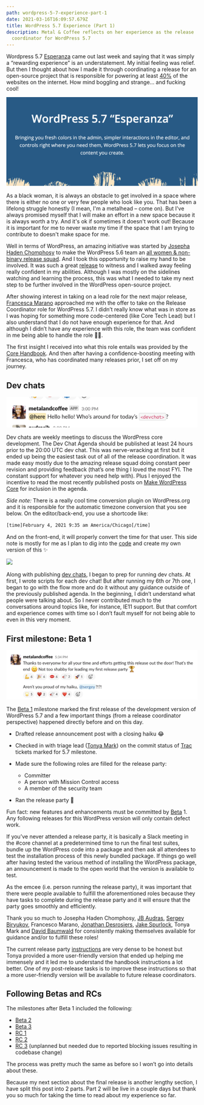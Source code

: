 ```yaml
---
path: wordpress-5-7-experience-part-1
date: 2021-03-16T16:09:57.679Z
title: WordPress 5.7 Experience (Part 1)
description: Metal & Coffee reflects on her experience as the release
  coordinator for WordPress 5.7
---
```

Wordpress 5.7 [Esperanza](https://wordpress.org/news/2021/03/esperanza/) came out last week and saying that it was simply a “rewarding experience” is an understatement. My initial feeling was relief. But then I thought about how I made it through coordinating a release for an open-source project that is responsible for powering at least [40%](https://w3techs.com/technologies/details/cm-wordpress) of the websites on the internet. How mind boggling and strange… and fucking cool!

![](../assets/screen-shot-2021-03-15-at-10.25.37-pm.png)

As a black woman, it is always an obstacle to get involved in a space where there is either no one or very few people who look like you. That has been a lifelong struggle honestly (I mean, I'm a metalhead – come on). But I've always promised myself that I will make an effort in a new space because it is always worth a try. And it's ok if sometimes it doesn't work out! Because it is important for me to never waste my time if the space that I am trying to contribute to doesn't make space for me.

Well in terms of WordPress, an amazing initiative was started by [Josepha Haden Chomphosy](https://profiles.wordpress.org/chanthaboune/) to make the WordPress 5.6 team an [all women & non-binary release squad](https://make.wordpress.org/core/2020/03/11/all-women-release-squad/). And I took this opportunity to raise my hand to be involved. It was such a great [release](https://wordpress.org/news/2020/12/simone/) to witness and I walked away feeling really confident in my abilities. Although I was mostly on the sidelines watching and learning the process, this was what I needed to take my next step to be further involved in the WordPress open-source project.

After showing interest in taking on a lead role for the next major release, [Francesca Marano](https://profiles.wordpress.org/francina/) approached me with the offer to take on the Release Coordinator role for WordPress 5.7. I didn’t really know what was in store as I was hoping for something more code-centered (like Core Tech Lead) but I also understand that I do not have enough experience for that. And although I didn’t have any experience with this role, the team was confident in me being able to handle the role 👍🏾.

The first insight I received into what this role entails was provided by the [Core Handbook](https://make.wordpress.org/core/handbook/about/release-cycle/wordpress-release-team-and-focus-leads/#release-co-ordinatorhttps://make.wordpress.org/core/handbook/about/release-cycle/wordpress-release-team-and-focus-leads/#release-co-ordinator). And then after having a confidence-boosting meeting with Francesca, who has coordinated many releases prior, I set off on my journey.

## Dev chats

![](../assets/screen-shot-2021-03-15-at-10.21.20-pm.png)

Dev chats are weekly meetings to discuss the WordPress core development. The Dev Chat Agenda should be published at least 24 hours prior to the 20:00 UTC dev chat. This was nerve-wracking at first but it ended up being the easiest task out of all of the release coordination. It was made easy mostly due to the amazing release squad doing constant peer revision and providing feedback (that’s one thing I loved the most FYI. The constant support for whatever you need help with). Plus I enjoyed the incentive to read the most recently published posts on [Make WordPress Core](https://make.wordpress.org/core/) for inclusion in the agenda.

*Side note:*
There is a really cool time conversion plugin on WordPress.org and it is responsible for the automatic timezone conversion that you see below. On the editor/back-end, you use a shortcode like:

```xml
[time]February 4, 2021 9:35 am America/Chicago[/time]
```

And on the front-end, it will properly convert the time for that user. This side note is mostly for me as I plan to dig into the [code](https://github.com/WordPress/wordpress.org/blob/master/wordpress.org/public_html/wp-content/mu-plugins/pub/wporg-time-shortcode.php) and create my own version of this ✨ 

![](https://lh6.googleusercontent.com/_aZOAQtenqVpLJw2w7vhEuDeaof16vLBDAgMq5xbWAFVmnw4ipiwVkKAGjf9FVDt8-sc5Uj51sLpyl8rji5KvWYMnsJzUJ_BW7qvc2jAzlimS1fKoNnBNxl0xzMevHQ53ZT1FwF5)

Along with publishing [dev chats](https://make.wordpress.org/core/2021/03/02/dev-chat-agenda-for-march-3rd-2021/), I began to prep for running dev chats. At first, I wrote scripts for each dev chat! But after running my 6th or 7th one, I began to go with the flow more and do it without any guidance outside of the previously published agenda. In the beginning, I didn’t understand what people were talking about. So I never contributed much to the conversations around topics like, for instance, IE11 support. But that comfort and experience comes with time so I don’t fault myself for not being able to even in this very moment.

## First milestone: Beta 1

![](../assets/screen-shot-2021-03-16-at-11.50.59-am.png)

The [Beta 1](https://wordpress.org/news/2021/02/wordpress-5-7-beta-1) milestone marked the first release of the development version of WordPress 5.7 and a few important things (from a release coordinator perspective) happened directly before and on this day.

* Drafted release announcement post with a closing haiku 😂
* Checked in with triage lead ([Tonya Mark](https://profiles.wordpress.org/hellofromtonya/)) on the commit status of [Trac](https://core.trac.wordpress.org/) tickets marked for 5.7 milestone.
* Made sure the following roles are filled for the release party:

  * Committer
  * A person with Mission Control access
  * A member of the security team
* Ran the release party 🎉

Fun fact: new features and enhancements must be committed by [Beta](https://make.wordpress.org/core/handbook/about/release-cycle/) 1. Any following releases for this WordPress version will only contain defect work.

If you’ve never attended a release party, it is basically a Slack meeting in the #core channel at a predetermined time to run the final test suites, bundle up the WordPress code into a package and then ask all attendees to test the installation process of this newly bundled package. If things go well after having tested the various method of installing the WordPress package, an announcement is made to the open world that the version is available to test.

As the emcee (i.e. person running the release party), it was important that there were people available to fulfill the aforementioned roles because they have tasks to complete during the release party and it will ensure that the party goes smoothly and efficiently. 

Thank you so much to Josepha Haden Chomphosy, [JB Audras](https://profiles.wordpress.org/audrasjb/), [Sergey Biryukov](https://profiles.wordpress.org/sergeybiryukov/), Francesco Marano, [Jonathan Desrosiers](https://profiles.wordpress.org/desrosj/), [Jake Spurlock](https://profiles.wordpress.org/whyisjake/), Tonya Mark and [David Baumwald](https://profiles.wordpress.org/davidbaumwald/) for consistently making themselves available for guidance and/or to fulfill these roles!

The current release party [instructions](https://make.wordpress.org/core/handbook/about/release-cycle/releasing-beta-versions/) are very dense to be honest but Tonya provided a more user-friendly version that ended up helping me immensely and it led me to understand the handbook instructions a lot better. One of my post-release tasks is to improve these instructions so that a more user-friendly version will be available to future release coordinators.

## Following Betas and RCs

The milestones after Beta 1 included the following:

* [Beta 2](https://wordpress.org/news/2021/02/wordpress-5-7-beta-2)
* [Beta 3](https://wordpress.org/news/2021/02/wordpress-5-7-beta-3)
* [RC 1](https://wordpress.org/news/2021/02/wordpress-5-7-release-candidate)
* [RC 2](https://wordpress.org/news/2021/03/wordpress-5-7-release-candidate-2)
* [RC 3](https://make.wordpress.org/core/2021/03/05/wordpress-5-7-release-candidate-3) (unplanned but needed due to reported blocking issues resulting in codebase change)

The process was pretty much the same as before so I won’t go into details about these.

Because my next section about the final release is another lengthy section, I have split this post into 2 parts. Part 2 will be live in a couple days but thank you so much for taking the time to read about my experience so far.
